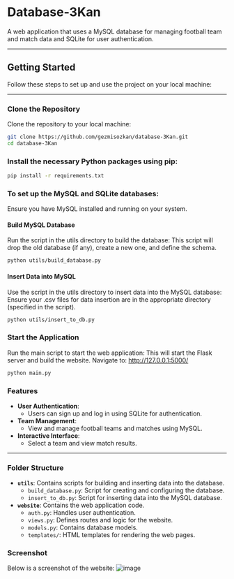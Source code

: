# **Database-3Kan**

A web application that uses a MySQL database for managing football team and match data and SQLite for user authentication.

---

## **Getting Started**

Follow these steps to set up and use the project on your local machine:

---

### **Clone the Repository**

Clone the repository to your local machine:

```bash
git clone https://github.com/gezmisozkan/database-3Kan.git
cd database-3Kan
```

### Install the necessary Python packages using pip:
```bash
pip install -r requirements.txt
```

### To set up the MySQL and SQLite databases:
Ensure you have MySQL installed and running on your system.
#### Build MySQL Database
Run the script in the utils directory to build the database:
This script will drop the old database (if any), create a new one, and define the schema.
```bash
python utils/build_database.py
```
#### Insert Data into MySQL
Use the script in the utils directory to insert data into the MySQL database:
Ensure your .csv files for data insertion are in the appropriate directory (specified in the script).
```bash
python utils/insert_to_db.py
```

### Start the Application
Run the main script to start the web application:
This will start the Flask server and build the website. Navigate to: http://127.0.0.1:5000/
```bash
python main.py
```

### **Features**

- **User Authentication**:
  - Users can sign up and log in using SQLite for authentication.
- **Team Management**:
  - View and manage football teams and matches using MySQL.
- **Interactive Interface**:
  - Select a team and view match results.

---

### **Folder Structure**

- **`utils`**: Contains scripts for building and inserting data into the database.
  - `build_database.py`: Script for creating and configuring the database.
  - `insert_to_db.py`: Script for inserting data into the MySQL database.
- **`website`**: Contains the web application code.
  - `auth.py`: Handles user authentication.
  - `views.py`: Defines routes and logic for the website.
  - `models.py`: Contains database models.
  - `templates/`: HTML templates for rendering the web pages.


### Screenshot
Below is a screenshot of the website:
![image](https://github.com/user-attachments/assets/eb6232ea-58b2-4ed9-85e3-c173a2c91d86)
